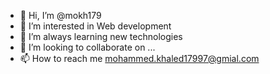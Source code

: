 - 👋 Hi, I’m @mokh179
- 👀 I’m interested in Web development
- 🌱 I’m always learning new technologies
- 💞️ I’m looking to collaborate on ...
- 📫 How to reach me mohammed.khaled17997@gmial.com

<!---
mokh179/mokh179 is a ✨ special ✨ repository because its `README.md` (this file) appears on your GitHub profile.
You can click the Preview link to take a look at your changes.
--->
